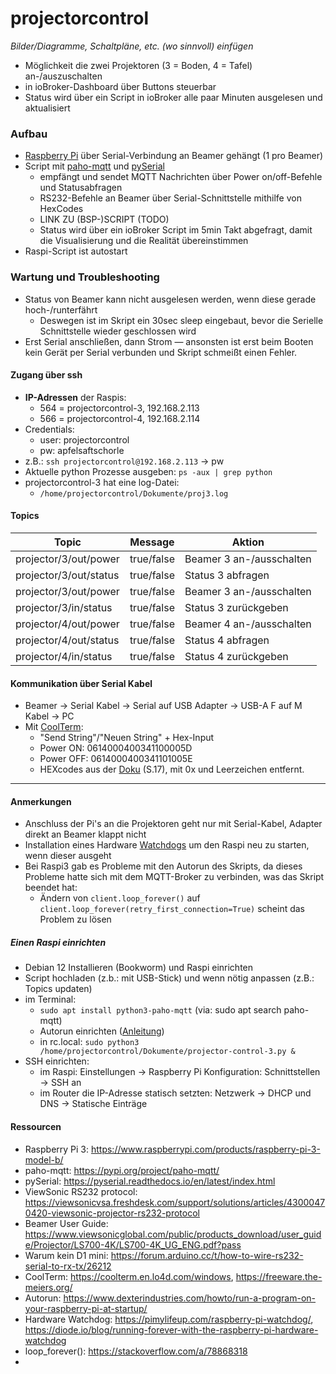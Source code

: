 # projectorcontrol

*Bilder/Diagramme, Schaltpläne, etc. (wo sinnvoll) einfügen*

<!-- → Verwendung: Was macht das? Wie kann man das benutzen?, … -->
- Möglichkeit die zwei Projektoren (3 = Boden, 4 = Tafel) an-/auszuschalten
- in ioBroker-Dashboard über Buttons steuerbar
- Status wird über ein Script in ioBroker alle paar Minuten ausgelesen und aktualisiert

### Aufbau
<!-- → z.B.: Verkabelung, Infrastruktur, Ort,  -->
- [Raspberry Pi](https://www.raspberrypi.com/products/raspberry-pi-3-model-b/) über Serial-Verbindung an Beamer gehängt (1 pro Beamer)
- Script mit [paho-mqtt](https://pypi.org/project/paho-mqtt/) und [pySerial](https://pyserial.readthedocs.io/en/latest/index.html)
  - empfängt und sendet MQTT Nachrichten über Power on/off-Befehle und Statusabfragen
  - RS232-Befehle an Beamer über Serial-Schnittstelle mithilfe von HexCodes
  - LINK ZU (BSP-)SCRIPT (TODO)
  - Status wird über ein ioBroker Script im 5min Takt abgefragt, damit die Visualisierung und die Realität übereinstimmen
- Raspi-Script ist autostart


### Wartung und Troubleshooting
<!-- → Wie kommt man ran?, Was kann man einfach ändern?, Bugs, die uns begegnet sind und wie sie gelöst wurden, … -->

- Status von Beamer kann nicht ausgelesen werden, wenn diese gerade hoch-/runterfährt
  - Deswegen ist im Skript ein 30sec sleep eingebaut, bevor die Serielle Schnittstelle wieder geschlossen wird
- Erst Serial anschließen, dann Strom — ansonsten ist erst beim Booten kein Gerät per Serial verbunden und Skript schmeißt einen Fehler.

#### Zugang über ssh
- **IP-Adressen** der Raspis:
  - 564 = projectorcontrol-3, 192.168.2.113
  - 566 = projectorcontrol-4, 192.168.2.114
- Credentials: 
  - user: projectorcontrol
  - pw: apfelsaftschorle
- z.B.: `ssh projectorcontrol@192.168.2.113` → pw
- Aktuelle python Prozesse ausgeben: `ps -aux | grep python`
- projectorcontrol-3 hat eine log-Datei:
  - `/home/projectorcontrol/Dokumente/proj3.log`

#### Topics
| Topic                  | Message    | Aktion                   |
| ---------------------- | ---------- | ------------------------ |
| projector/3/out/power  | true/false | Beamer 3 an-/ausschalten |
| projector/3/out/status | true/false | Status 3 abfragen        |
| projector/3/out/power  | true/false | Beamer 3 an-/ausschalten |
| projector/3/in/status  | true/false | Status 3 zurückgeben     |
| projector/4/out/power  | true/false | Beamer 4 an-/ausschalten |
| projector/4/out/status | true/false | Status 4 abfragen        |
| projector/4/in/status  | true/false | Status 4 zurückgeben     |

#### Kommunikation über Serial Kabel
- Beamer → Serial Kabel → Serial auf USB Adapter → USB-A F auf M Kabel → PC
- Mit [CoolTerm](https://freeware.the-meiers.org/):
  - "Send String"/"Neuen String" + Hex-Input
  - Power ON: 0614000400341100005D
  - Power OFF: 0614000400341101005E
  - HEXcodes aus der [Doku](https://viewsonicvsa.freshdesk.com/support/solutions/articles/43000470420-viewsonic-projector-rs232-protocol) (S.17), mit 0x und Leerzeichen entfernt.


---

#### Anmerkungen
<!-- → Zusätzlicher Punkt für Notizen/Anmerkungen, etc. (wenn nichts wichtiges, dann weglassen) -->

- Anschluss der Pi's an die Projektoren geht nur mit Serial-Kabel, Adapter direkt an Beamer klappt nicht 
- Installation eines Hardware [Watchdogs](https://diode.io/blog/running-forever-with-the-raspberry-pi-hardware-watchdog) um den Raspi neu zu starten, wenn dieser ausgeht
- Bei Raspi3 gab es Probleme mit den Autorun des Skripts, da dieses Probleme hatte sich mit dem MQTT-Broker zu verbinden, was das Skript beendet hat:
  - Ändern von `client.loop_forever()` auf `client.loop_forever(retry_first_connection=True)` scheint das Problem zu lösen

##### Einen Raspi einrichten
- Debian 12 Installieren (Bookworm) und Raspi einrichten
- Script hochladen (z.b.: mit USB-Stick) und wenn nötig anpassen (z.B.: Topics updaten)
- im Terminal:
  - `sudo apt install python3-paho-mqtt` (via: sudo apt search paho-mqtt)
  - Autorun einrichten ([Anleitung](https://www.dexterindustries.com/howto/run-a-program-on-your-raspberry-pi-at-startup/))
  - in rc.local: `sudo python3 /home/projectorcontrol/Dokumente/projector-control-3.py &`
- SSH einrichten:
  - im Raspi: Einstellungen → Raspberry Pi Konfiguration: Schnittstellen → SSH an
  - im Router die IP-Adresse statisch setzten: Netzwerk → DHCP und DNS → Statische Einträge


#### Ressourcen 
<!-- → Verwendete Tutorials, Materialien, Quellenangaben, etc. (wenn nichts wichtiges, dann weglassen) -->
- Raspberry Pi 3: https://www.raspberrypi.com/products/raspberry-pi-3-model-b/
- paho-mqtt: https://pypi.org/project/paho-mqtt/
- pySerial: https://pyserial.readthedocs.io/en/latest/index.html
- ViewSonic RS232 protocol: https://viewsonicvsa.freshdesk.com/support/solutions/articles/43000470420-viewsonic-projector-rs232-protocol
- Beamer User Guide: https://www.viewsonicglobal.com/public/products_download/user_guide/Projector/LS700-4K/LS700-4K_UG_ENG.pdf?pass
- Warum kein D1 mini: https://forum.arduino.cc/t/how-to-wire-rs232-serial-to-rx-tx/26212
- CoolTerm: https://coolterm.en.lo4d.com/windows, https://freeware.the-meiers.org/
- Autorun: https://www.dexterindustries.com/howto/run-a-program-on-your-raspberry-pi-at-startup/
- Hardware Watchdog: https://pimylifeup.com/raspberry-pi-watchdog/, https://diode.io/blog/running-forever-with-the-raspberry-pi-hardware-watchdog
- loop_forever(): https://stackoverflow.com/a/78868318
- 